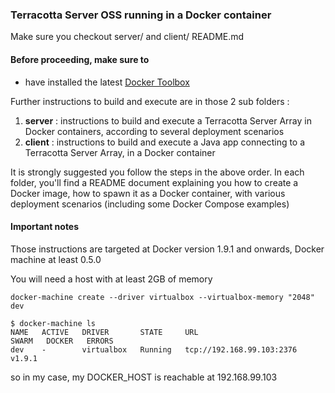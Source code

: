### Terracotta Server OSS running in a Docker container

Make sure you checkout server/ and client/ README.md

#### Before proceeding, make sure to
* have installed the latest [Docker Toolbox](https://www.docker.com/docker-toolbox)

Further instructions to build and execute are in those 2 sub folders :

 1. __server__ : instructions to build and execute a Terracotta Server Array in Docker containers, according to several deployment scenarios
 2. __client__ : instructions to build and execute a Java app connecting to a Terracotta Server Array, in a Docker container

It is strongly suggested you follow the steps in the above order.
In each folder, you'll find a README document explaining you how to create a Docker image, how to spawn it as a Docker container, with various deployment scenarios (including some Docker Compose examples)

#### Important notes

Those instructions are targeted at Docker version 1.9.1 and onwards, Docker machine at least 0.5.0

You will need a host with at least 2GB of memory

    docker-machine create --driver virtualbox --virtualbox-memory "2048" dev

````
$ docker-machine ls
NAME   ACTIVE   DRIVER       STATE     URL                         SWARM   DOCKER   ERRORS
dev    -        virtualbox   Running   tcp://192.168.99.103:2376           v1.9.1
````

so in my case, my DOCKER_HOST is reachable at 192.168.99.103